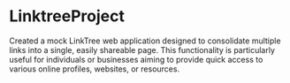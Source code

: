 # LinktreeProject
Created a mock LinkTree web application designed to consolidate multiple links into a single, easily shareable page. This functionality is particularly useful for individuals or businesses aiming to provide quick access to various online profiles, websites, or resources.
